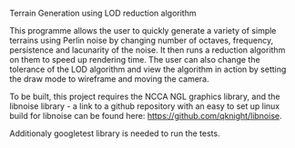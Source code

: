 Terrain Generation using LOD reduction algorithm

This programme allows the user to quickly generate a variety of simple terrains using Perlin noise by changing number of octaves, frequency, persistence and lacunarity of the noise. It then runs a reduction algorithm on them to speed up rendering time. The user can also change the tolerance of the LOD algorithm and view the algorithm in action by setting the draw mode to wireframe and moving the camera.

To be built, this project requires the NCCA NGL graphics library, and the libnoise library - a link to a github repository with an easy to set up linux build for libnoise can be found here: https://github.com/qknight/libnoise.

Additionaly googletest library is needed to run the tests.
